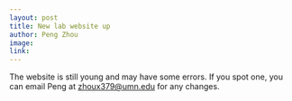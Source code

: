 ```yaml
---
layout: post
title: New lab website up
author: Peng Zhou
image: 
link: 
---
```


The website is still young and may have some errors. If you spot one, you can email Peng at zhoux379@umn.edu for any changes.
